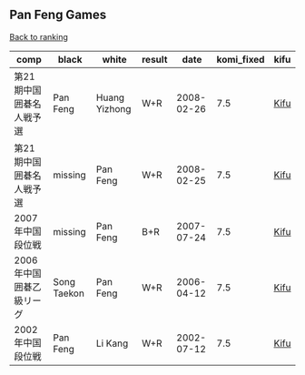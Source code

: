 ## Pan Feng Games

[Back to ranking](../../index.md)




| **comp** | **black** | **white** | **result** | **date** | **komi_fixed** | **kifu** | 
| --- | --- | --- | --- | --- | --- | --- |
| 第21期中国囲碁名人戦予選 | Pan Feng | Huang Yizhong | W+R | 2008-02-26 | 7.5 | [Kifu](https://kifudepot.net/kifucontents.php?id=YvY4J%2Bm9UyOrKc3ngmO4Hw%3D%3D) | 
| 第21期中国囲碁名人戦予選 | missing | Pan Feng | W+R | 2008-02-25 | 7.5 | [Kifu](https://kifudepot.net/kifucontents.php?id=WKsJwgCg%2FV6td2q2Hkbdlw%3D%3D) | 
| 2007年中国段位戦 | missing | Pan Feng | B+R | 2007-07-24 | 7.5 | [Kifu](https://kifudepot.net/kifucontents.php?id=HL%2B41wHWNgmL5tNC%2FReslQ%3D%3D) | 
| 2006年中国囲碁乙級リーグ | Song Taekon | Pan Feng | W+R | 2006-04-12 | 7.5 | [Kifu](https://kifudepot.net/kifucontents.php?id=pM4aY8COuVkg46%2FI6bo6Lw%3D%3D) | 
| 2002年中国段位戦 | Pan Feng | Li Kang | W+R | 2002-07-12 | 7.5 | [Kifu](https://kifudepot.net/kifucontents.php?id=d9523JbopL3pgKjK5PVlIA%3D%3D) |




